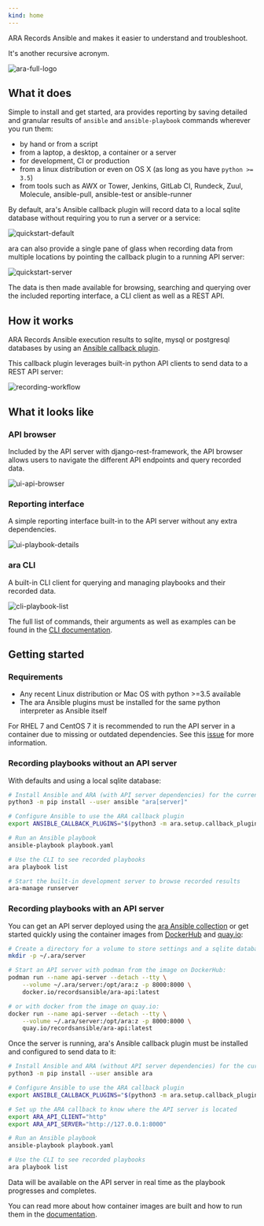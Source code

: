 ```yaml
---
kind: home
---
```


ARA Records Ansible and makes it easier to understand and troubleshoot.

It's another recursive acronym.

![ara-full-logo](/static/ara-full-logo.png)

## What it does

Simple to install and get started, ara provides reporting by saving detailed and
granular results of ``ansible`` and ``ansible-playbook`` commands wherever you run them:

- by hand or from a script
- from a laptop, a desktop, a container or a server
- for development, CI or production
- from a linux distribution or even on OS X (as long as you have ``python >= 3.5``)
- from tools such as AWX or Tower, Jenkins, GitLab CI, Rundeck, Zuul, Molecule, ansible-pull, ansible-test or ansible-runner

By default, ara's Ansible callback plugin will record data to a local sqlite
database without requiring you to run a server or a service:

![quickstart-default](/static/ara-quickstart-default.gif)

ara can also provide a single pane of glass when recording data from multiple
locations by pointing the callback plugin to a running API server:

![quickstart-server](/static/ara-quickstart-server.gif)

The data is then made available for browsing, searching and querying over the
included reporting interface, a CLI client as well as a REST API.

## How it works

ARA Records Ansible execution results to sqlite, mysql or postgresql databases
by using an [Ansible callback plugin](https://docs.ansible.com/ansible/latest/plugins/callback.html).

This callback plugin leverages built-in python API clients to send data to a
REST API server:

![recording-workflow](/static/recording-workflow.png)

## What it looks like

### API browser

Included by the API server with django-rest-framework, the API browser allows
users to navigate the different API endpoints and query recorded data.

![ui-api-browser](/static/ui-api-browser.gif)

### Reporting interface

A simple reporting interface built-in to the API server without any extra dependencies.

![ui-playbook-details](/static/ui-reporting.gif)

### ara CLI

A built-in CLI client for querying and managing playbooks and their recorded data.

![cli-playbook-list](/static/cli-playbook-list.png)

The full list of commands, their arguments as well as examples can be found in
the [CLI documentation](https://ara.readthedocs.io/en/latest/cli.html#cli-ara-api-client).

## Getting started

### Requirements

- Any recent Linux distribution or Mac OS with python >=3.5 available
- The ara Ansible plugins must be installed for the same python interpreter as Ansible itself

For RHEL 7 and CentOS 7 it is recommended to run the API server in a container due to missing or outdated dependencies.
See this [issue](https://github.com/ansible-community/ara/issues/99) for more information.

### Recording playbooks without an API server

With defaults and using a local sqlite database:

```bash
# Install Ansible and ARA (with API server dependencies) for the current user
python3 -m pip install --user ansible "ara[server]"

# Configure Ansible to use the ARA callback plugin
export ANSIBLE_CALLBACK_PLUGINS="$(python3 -m ara.setup.callback_plugins)"

# Run an Ansible playbook
ansible-playbook playbook.yaml

# Use the CLI to see recorded playbooks
ara playbook list

# Start the built-in development server to browse recorded results
ara-manage runserver
```

### Recording playbooks with an API server

You can get an API server deployed using the [ara Ansible collection](https://github.com/ansible-community/ara-collection)
or get started quickly using the container images from [DockerHub](https://hub.docker.com/r/recordsansible/ara-api) and
[quay.io](https://quay.io/repository/recordsansible/ara-api):

```bash
# Create a directory for a volume to store settings and a sqlite database
mkdir -p ~/.ara/server

# Start an API server with podman from the image on DockerHub:
podman run --name api-server --detach --tty \
    --volume ~/.ara/server:/opt/ara:z -p 8000:8000 \
    docker.io/recordsansible/ara-api:latest

# or with docker from the image on quay.io:
docker run --name api-server --detach --tty \
    --volume ~/.ara/server:/opt/ara:z -p 8000:8000 \
    quay.io/recordsansible/ara-api:latest
```

Once the server is running, ara's Ansible callback plugin must be installed and configured to send data to it:

```bash
# Install Ansible and ARA (without API server dependencies) for the current user
python3 -m pip install --user ansible ara

# Configure Ansible to use the ARA callback plugin
export ANSIBLE_CALLBACK_PLUGINS="$(python3 -m ara.setup.callback_plugins)"

# Set up the ARA callback to know where the API server is located
export ARA_API_CLIENT="http"
export ARA_API_SERVER="http://127.0.0.1:8000"

# Run an Ansible playbook
ansible-playbook playbook.yaml

# Use the CLI to see recorded playbooks
ara playbook list
```

Data will be available on the API server in real time as the playbook progresses and completes.

You can read more about how container images are built and how to run them in the
[documentation](https://ara.readthedocs.io/en/latest/container-images.html).